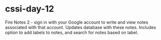 # cssi-day-12
Fire Notes 2 - sign in with your Google account to write and view notes associated with that account.
Updates database with these notes. 
Includes option to add labels to notes, and search for notes based on label.

